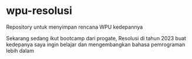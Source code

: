 # wpu-resolusi
Repository untuk menyimpan rencana WPU kedepannya

Sekarang sedang ikut bootcamp dari progate, Resolusi di tahun 2023 buat kedepanya saya ingin belajar dan mengembangkan bahasa pemrograman lebih dalam
